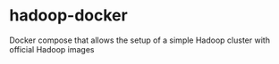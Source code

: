 # hadoop-docker
Docker compose that allows the setup of a simple Hadoop cluster with official Hadoop images

